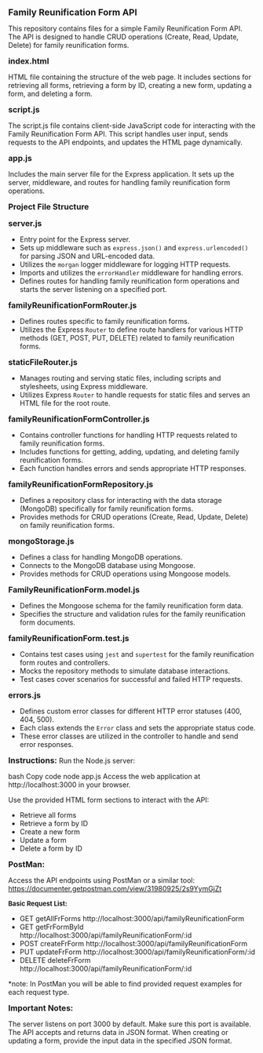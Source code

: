 <font size="4">**Family Reunification Form API**</font>

This repository contains files for a simple Family Reunification Form API. The API is designed to handle CRUD operations (Create, Read, Update, Delete) for family reunification forms.

<font size="3">**index.html**</font>

HTML file containing the structure of the web page. It includes sections for retrieving all forms, retrieving a form by ID, creating a new form, updating a form, and deleting a form.

<font size="3">**script.js**</font>

The script.js file contains client-side JavaScript code for interacting with the Family Reunification Form API. This script handles user input, sends requests to the API endpoints, and updates the HTML page dynamically.

<font size="3">**app.js**</font>

Includes the main server file for the Express application. It sets up the server, middleware, and routes for handling family reunification form operations.

<font size="3">**Project File Structure**</font>

<font size="3">**server.js**</font>
- Entry point for the Express server.
- Sets up middleware such as `express.json()` and `express.urlencoded()` for parsing JSON and URL-encoded data.
- Utilizes the `morgan` logger middleware for logging HTTP requests.
- Imports and utilizes the `errorHandler` middleware for handling errors.
- Defines routes for handling family reunification form operations and starts the server listening on a specified port.

<font size="3">**familyReunificationFormRouter.js**</font>
- Defines routes specific to family reunification forms.
- Utilizes the Express `Router` to define route handlers for various HTTP methods (GET, POST, PUT, DELETE) related to family reunification forms.

<font size="3">**staticFileRouter.js**</font>
- Manages routing and serving static files, including scripts and stylesheets, using Express middleware.
- Utilizes Express `Router` to handle requests for static files and serves an HTML file for the root route.

<font size="3">**familyReunificationFormController.js**</font>
- Contains controller functions for handling HTTP requests related to family reunification forms.
- Includes functions for getting, adding, updating, and deleting family reunification forms.
- Each function handles errors and sends appropriate HTTP responses.

<font size="3">**familyReunificationFormRepository.js**</font>
- Defines a repository class for interacting with the data storage (MongoDB) specifically for family reunification forms.
- Provides methods for CRUD operations (Create, Read, Update, Delete) on family reunification forms.

<font size="3">**mongoStorage.js**</font>
- Defines a class for handling MongoDB operations.
- Connects to the MongoDB database using Mongoose.
- Provides methods for CRUD operations using Mongoose models.

<font size="3">**FamilyReunificationForm.model.js**</font>
- Defines the Mongoose schema for the family reunification form data.
- Specifies the structure and validation rules for the family reunification form documents.

<font size="3">**familyReunificationForm.test.js**</font>
- Contains test cases using `jest` and `supertest` for the family reunification form routes and controllers.
- Mocks the repository methods to simulate database interactions.
- Test cases cover scenarios for successful and failed HTTP requests.

<font size="3">**errors.js**</font>
- Defines custom error classes for different HTTP error statuses (400, 404, 500).
- Each class extends the `Error` class and sets the appropriate status code.
- These error classes are utilized in the controller to handle and send error responses.


<font size="3">**Instructions:**</font>
Run the Node.js server:

bash
Copy code
node app.js
Access the web application at http://localhost:3000 in your browser.

Use the provided HTML form sections to interact with the API:

- Retrieve all forms
- Retrieve a form by ID
- Create a new form
- Update a form
- Delete a form by ID

<font size="3">**PostMan:**</font>

Access the API endpoints using PostMan or a similar tool:
https://documenter.getpostman.com/view/31980925/2s9YymGjZt

<font size="2">**Basic Request List:**</font>

- GET getAllFrForms http://localhost:3000/api/familyReunificationForm
- GET getFrFormById http://localhost:3000/api/familyReunificationForm/:id
- POST createFrForm http://localhost:3000/api/familyReunificationForm
- PUT updateFrForm http://localhost:3000/api/familyReunificationForm/:id
- DELETE deleteFrForm http://localhost:3000/api/familyReunificationForm/:id

*note:  In PostMan you will be able to find provided request examples for each request type.

<font size="3">**Important Notes:**</font>

The server listens on port 3000 by default. Make sure this port is available.
The API accepts and returns data in JSON format.
When creating or updating a form, provide the input data in the specified JSON format.
